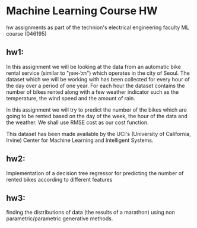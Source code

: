 # Machine Learning Course HW

hw assignments as part of the technion's electrical engineering faculty ML course (046195) 

## hw1:
In this assignment we will be looking at the data from an automatic bike rental service (similar to "תל-אופן") which operates in the city of Seoul. The dataset which we will be working with has been collected for every hour of the day over a period of one year. For each hour the dataset contains the number of bikes rented along with a few weather indicator such as the temperature, the wind speed and the amount of rain.

In this assignment we will try to predict the number of the bikes which are going to be rented based on the day of the week, the hour of the data and the weather. We shall use RMSE cost as our cost function.

This dataset has been made available by the UCI's (University of California, Irvine) Center for Machine Learning and Intelligent Systems.

## hw2:
Implementation of a decision tree regressor for predicting the number of rented bikes according to different features

## hw3:
finding the distributions of data (the results of a marathon) using non parametric/parametric generative methods.
